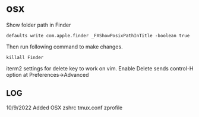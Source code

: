 # osx


Show folder path in Finder

`defaults write com.apple.finder _FXShowPosixPathInTitle -boolean true`

Then run following command to make changes.

`killall Finder`

iterm2 settings for delete key to work on vim.
Enable Delete sends control-H option at Preferences→Advanced

## LOG
10/9/2022
Added OSX zshrc tmux.conf zprofile
